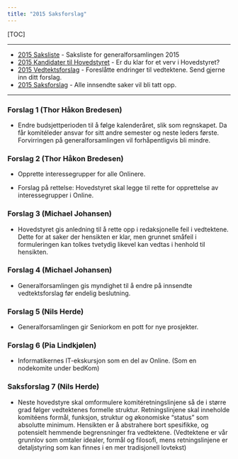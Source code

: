 ```yaml
---
title: "2015 Saksforslag"
---
```


[TOC]

---
* [2015 Saksliste](/generalforsamlinger/2015/saksliste) - Saksliste for generalforsamlingen 2015
* [2015 Kandidater til Hovedstyret](/generalforsamlinger/2015/valg) - Er du klar for et verv i Hovedstyret?
* [2015 Vedtektsforslag](/generalforsamlinger/2015/vedtekstforslag) - Foreslåtte endringer til vedtektene. Send gjerne inn ditt forslag.
* [2015 Saksforslag](/generalforsamlinger/2015/saksforslag) - Alle innsendte saker vil bli tatt opp.


---

### Forslag 1 (Thor Håkon Bredesen)

* Endre budsjettperioden til å følge kalenderåret, slik som regnskapet. Da får komitéleder ansvar for sitt andre semester og neste leders første. Forvirringen på generalforsamlingen vil forhåpentligvis bli mindre.

### Forslag 2 (Thor Håkon Bredesen)

* Opprette interessegrupper for alle Onlinere. 

* Forslag på rettelse: Hovedstyret skal legge til rette for opprettelse av interessegrupper i Online.

### Forslag 3 (Michael Johansen)

* Hovedstyret gis anledning til å rette opp i redaksjonelle feil i vedtektene. Dette for at saker der hensikten er klar, men grunnet småfeil i formuleringen kan tolkes tvetydig likevel kan vedtas i henhold til hensikten.

### Forslag 4 (Michael Johansen)

* Generalforsamlingen gis myndighet til å endre på innsendte vedtektsforslag før endelig beslutning.

### Forslag 5 (Nils Herde) 

* Generalforsamlingen gir Seniorkom en pott for nye prosjekter. 


### Forslag 6 (Pia Lindkjølen)

* Informatikernes IT-ekskursjon som en del av Online. (Som en nodekomite under bedKom)

### Saksforslag 7 (Nils Herde)

* Neste hovedstyre skal omformulere komitéretningslinjene så de i større grad følger vedtektenes formelle struktur. Retningslinjene skal inneholde komitéens formål, funksjon, struktur og økonomiske “status” som absolutte minimum. Hensikten er å abstrahere bort spesifikke, og potensielt hemmende begrensninger fra vedtektene. (Vedtektene er vår grunnlov som omtaler idealer, formål og filosofi, mens retningslinjene er detaljstyring som kan finnes i en mer tradisjonell lovtekst)